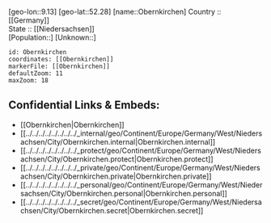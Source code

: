 ﻿---
location: [52.28,9.13] 
mapzoom: [7,12] 
mapmarker: city 
type: City
tags:
- geo/City


SpocWebEntityId: 33041
isDeleted: false
confidential: public

---
[geo-lon::9.13] 
[geo-lat::52.28] 
[name::Obernkirchen] 
Country :: [[Germany]]  
State :: [[Niedersachsen]]  
[Population::] 
[Unknown::] 


```leaflet
id: Obernkirchen
coordinates: [[Obernkirchen]] 
markerFile: [[Obernkirchen]] 
defaultZoom: 11 
maxZoom: 18
```


## Confidential Links & Embeds: 
- [[Obernkirchen|Obernkirchen]]  
- [[../../../../../../../../_internal/geo/Continent/Europe/Germany/West/Niedersachsen/City/Obernkirchen.internal|Obernkirchen.internal]] 
- [[../../../../../../../../_protect/geo/Continent/Europe/Germany/West/Niedersachsen/City/Obernkirchen.protect|Obernkirchen.protect]] 
- [[../../../../../../../../_private/geo/Continent/Europe/Germany/West/Niedersachsen/City/Obernkirchen.private|Obernkirchen.private]] 
- [[../../../../../../../../_personal/geo/Continent/Europe/Germany/West/Niedersachsen/City/Obernkirchen.personal|Obernkirchen.personal]] 
- [[../../../../../../../../_secret/geo/Continent/Europe/Germany/West/Niedersachsen/City/Obernkirchen.secret|Obernkirchen.secret]] 
